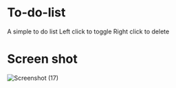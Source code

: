 # To-do-list
A simple to do list
Left click to toggle Right click to delete
# Screen shot
![Screenshot (17)](https://github.com/sumeetpatil01/To-do-list/assets/136491586/209846b4-104d-498a-9164-08fc8cbad56f)

